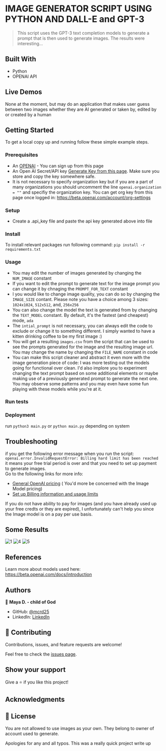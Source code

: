 # IMAGE GENERATOR SCRIPT USING PYTHON AND DALL-E and GPT-3
> This script uses the GPT-3 text completion models to generate a prompt that is then used to generate images. The results were interesting...

## Built With
- Python
- OPENAI API

## Live Demos
None at the moment, but may do an application that makes user guess between two images whether they are AI generated or taken by, edited by or created by a human

## Getting Started
To get a local copy up and running follow these simple example steps.

### Prerequisites
- An [OPENAI](https://openai.com/api/) - You can sign up from this page
- An Open AI Secret/API key [Generate Key from this page](https://beta.openai.com/account/api-keys). Make sure you store and copy the key somewhere safe.
- It is not necessary to specify organization key but if you are a part of many organizations you should uncomment the line `openai.organization = ""` and specifiy the organization key. You can get org key from this page once logged in: https://beta.openai.com/account/org-settings

### Setup
- Create a .api_key file and paste the api key generated above into file

### Install
To install relevant packages run following command: `pip install -r requirements.txt`

### Usage
- You may edit the number of images generated by changing the `NUM_IMAGE` constant
- If you want to edit the prompt to generate text for the image prompt you can change it by chnaging the `PROMPT_FOR_TEXT` constant
- I you would like to change image quality, you can do so by changing the `IMAGE_SIZE` contant. Please note you have a choice among 3 sizes: `1024x1024`, `512x512`, and, `256x256`
- You can also change the model the text is generated from by changing the `TEXT_MODEL` constant. By default, it's the fastest (and cheapest) mode, `ada`
- The `intial_prompt` is not necessary, you can always edit the code to exclude or change it to something different. I simply wanted to have a kitten drinking coffee to be my first image :) 
- You will get a resulting `images.csv` from the script that can be used to see the prompts generated for the image and the resulting image url. You may change the name by changing the `FILE_NAME` constant in code
- You can make this script cleaner and abstract it even more with the image generation piece of code: I was more testing out the models going for functional over clean. I'd also implore you to experiment changing the text prompt based on some additional elements or maybe making use of a previously generated prompt to generate the next one. You may observe some patterns and you may even have some fun playing with these models while you're at it.

### Run tests

### Deployment
run `python3 main.py` or   `python main.py` depending on system

## Troubleshooting
if you get the following error message when you run the script:
`openai.error.InvalidRequestError: Billing hard limit has been reached` it means your free trial period is over and that you need to set up payment to generate images. <br>
Go to the following links for more info: <br>
- [General OpenAI pricing](https://openai.com/api/pricing/) ( You'd more be concerned with the Image Model pricing)
- [Set up Billing information and usage limits](https://beta.openai.com/account/billing/overview)

If you do not have ability to pay for images (and you have already used up your free credts or they are expired), I unfortunately can't help you since the Image model is on a pay per use basis.

## Some Results
![1](https://user-images.githubusercontent.com/31193823/209407145-b03e903b-5160-438f-b099-00edf693f770.png)
![4](https://user-images.githubusercontent.com/31193823/209407165-7b1cd1c3-e219-4b78-b924-1b66c6299d18.png)
![5](https://user-images.githubusercontent.com/31193823/209407205-580f63f4-5a23-46fa-8924-5ea2a7c639a1.png)



## References
Learn more about models used here: https://beta.openai.com/docs/introduction

## Authors

👤 **Maya D. - child of God**

- GitHub: [@mcrd25](https://github.com/mcrd25)
- LinkedIn: [LinkedIn](https://linkedin.com/in/mayadouglas)

## 🤝 Contributing

Contributions, issues, and feature requests are welcome!

Feel free to check the [issues page](../../issues/).

## Show your support

Give a ⭐️ if you like this project!

## Acknowledgments


## 📝 License
You are not allowed to use images as your own. They belong to owner of account used to generate.

Apologies for any and all typos. This was a really quick project write up 
